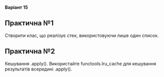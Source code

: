 **Варіант 15** 


## Практична №1

Створити клас, що реалізує стек, використовуючи лише один список.

## Практична №2

Кешування .apply(). Використайте functools.lru_cache для кешування результатів всередині .apply().
